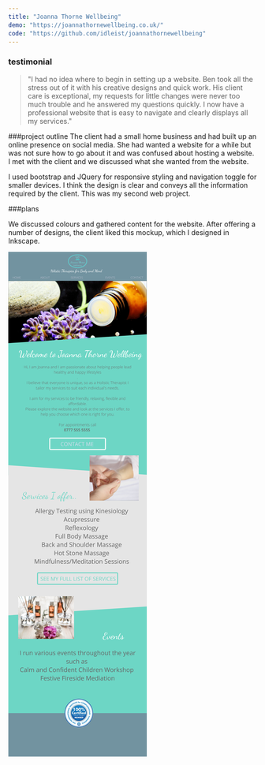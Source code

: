 ```yaml
---
title: "Joanna Thorne Wellbeing"
demo: "https://joannathornewellbeing.co.uk/"
code: "https://github.com/idleist/joannathornewellbeing"
---
```


### testimonial

> "I had no idea where to begin in setting up a website. Ben took all the stress out of it with his creative designs and quick work. His client care is exceptional, my requests for little changes were never too much trouble and he answered my questions quickly. I now have a professional website that is easy to navigate and clearly displays all my services."

###project outline
The client had a small home business and had built up an online presence on social media. She had wanted a website for a while but was not sure how to go about it and was confused about hosting a website. I met with the client and we discussed what she wanted from the website.

I used bootstrap and JQuery for responsive styling and navigation toggle for smaller devices. I think the design is clear and conveys all the information required by the client. This was my second web project.

###plans

We discussed colours and gathered content for the website. After offering a number of designs, the client liked this mockup, which I designed in Inkscape.

![website mockup](./screenshots/wellbeing-mockup.png)
